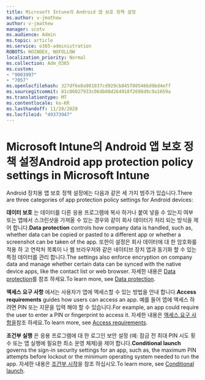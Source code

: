 ```yaml
---
title: Microsoft Intune의 Android 앱 보호 정책 설정
ms.author: v-jmathew
author: v-jmathew
manager: scotv
ms.audience: Admin
ms.topic: article
ms.service: o365-administration
ROBOTS: NOINDEX, NOFOLLOW
localization_priority: Normal
ms.collection: Adm_O365
ms.custom:
- "9003997"
- "7057"
ms.openlocfilehash: 327df6e0a901037cd929cb845f805466d9bd4eff
ms.sourcegitcommit: 81c86027933c06db08d264918f2698d9c9a1659a
ms.translationtype: MT
ms.contentlocale: ko-KR
ms.lasthandoff: 11/20/2020
ms.locfileid: "49373947"
---
```

# <a name="android-app-protection-policy-settings-in-microsoft-intune"></a><span data-ttu-id="d048d-102">Microsoft Intune의 Android 앱 보호 정책 설정</span><span class="sxs-lookup"><span data-stu-id="d048d-102">Android app protection policy settings in Microsoft Intune</span></span>

<span data-ttu-id="d048d-103">Android 장치용 앱 보호 정책 설정에는 다음과 같은 세 가지 범주가 있습니다.</span><span class="sxs-lookup"><span data-stu-id="d048d-103">There are three categories of app protection policy settings for Android devices:</span></span>

<span data-ttu-id="d048d-104">**데이터 보호** 는 데이터를 다른 응용 프로그램에 복사 하거나 붙여 넣을 수 있는지 여부 또는 앱에서 스크린샷을 가져올 수 있는 경우와 같이 회사 데이터가 처리 되는 방식을 제어 합니다.</span><span class="sxs-lookup"><span data-stu-id="d048d-104">**Data protection** controls how company data is handled, such as, whether data can be copied or pasted to a different app or whether a screenshot can be taken of the app.</span></span> <span data-ttu-id="d048d-105">또한이 설정은 회사 데이터에 대 한 암호화를 적용 하 고 연락처 목록이 나 웹 브라우저와 같은 네이티브 장치 앱과 동기화 할 수 있는 특정 데이터를 관리 합니다.</span><span class="sxs-lookup"><span data-stu-id="d048d-105">The settings also enforce encryption on company data and manage whether certain data can be synced with the native device apps, like the contact list or web browser.</span></span> <span data-ttu-id="d048d-106">자세한 내용은 [Data protection](https://go.microsoft.com/fwlink/?linkid=2135259)를 참조 하세요.</span><span class="sxs-lookup"><span data-stu-id="d048d-106">To learn more, see [Data protection](https://go.microsoft.com/fwlink/?linkid=2135259).</span></span>

<span data-ttu-id="d048d-107">**액세스 요구 사항** 에서는 사용자가 앱에 액세스할 수 있는 방법을 안내 합니다.</span><span class="sxs-lookup"><span data-stu-id="d048d-107">**Access requirements** guides how users can access an app.</span></span> <span data-ttu-id="d048d-108">예를 들어 앱에 액세스 하려면 PIN 또는 지문을 입력 해야 할 수 있습니다.</span><span class="sxs-lookup"><span data-stu-id="d048d-108">For example, an app could require the user to enter a PIN or fingerprint to access it.</span></span> <span data-ttu-id="d048d-109">자세한 내용은 [액세스 요구 사항을](https://go.microsoft.com/fwlink/?linkid=2135260)참조 하세요.</span><span class="sxs-lookup"><span data-stu-id="d048d-109">To learn more, see [Access requirements](https://go.microsoft.com/fwlink/?linkid=2135260).</span></span>

<span data-ttu-id="d048d-110">**조건부 실행** 은 응용 프로그램에 대 한 로그인 보안 설정 (예: 잠금 전 최대 PIN 시도 횟수 또는 앱 실행에 필요한 최소 운영 체제)을 제어 합니다.</span><span class="sxs-lookup"><span data-stu-id="d048d-110">**Conditional launch** governs the sign-in security settings for an app, such as, the maximum PIN attempts before lockout or the minimum operating system needed to run the app.</span></span> <span data-ttu-id="d048d-111">자세한 내용은 [조건부 시작](https://go.microsoft.com/fwlink/?linkid=2135507)을 참조 하십시오.</span><span class="sxs-lookup"><span data-stu-id="d048d-111">To learn more, see [Conditional launch](https://go.microsoft.com/fwlink/?linkid=2135507).</span></span>
